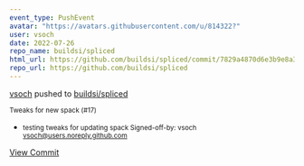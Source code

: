 ```yaml
---
event_type: PushEvent
avatar: "https://avatars.githubusercontent.com/u/814322?"
user: vsoch
date: 2022-07-26
repo_name: buildsi/spliced
html_url: https://github.com/buildsi/spliced/commit/7829a4870d6e3b9e8a30ee0398631140116895b1
repo_url: https://github.com/buildsi/spliced
---
```


<a href='https://github.com/vsoch' target='_blank'>vsoch</a> pushed to <a href='https://github.com/buildsi/spliced' target='_blank'>buildsi/spliced</a>

<small>Tweaks for new spack (#17)

* testing tweaks for updating spack
Signed-off-by: vsoch <vsoch@users.noreply.github.com></small>

<a href='https://github.com/buildsi/spliced/commit/7829a4870d6e3b9e8a30ee0398631140116895b1' target='_blank'>View Commit</a>